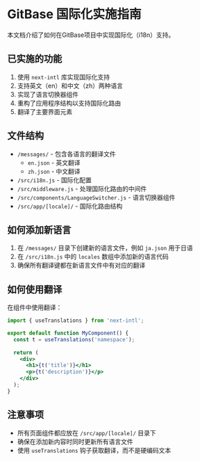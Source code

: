 # GitBase 国际化实施指南

本文档介绍了如何在GitBase项目中实现国际化（i18n）支持。

## 已实施的功能

1. 使用 `next-intl` 库实现国际化支持
2. 支持英文（en）和中文（zh）两种语言
3. 实现了语言切换器组件
4. 重构了应用程序结构以支持国际化路由
5. 翻译了主要界面元素

## 文件结构

- `/messages/` - 包含各语言的翻译文件
  - `en.json` - 英文翻译
  - `zh.json` - 中文翻译
- `/src/i18n.js` - 国际化配置
- `/src/middleware.js` - 处理国际化路由的中间件
- `/src/components/LanguageSwitcher.js` - 语言切换器组件
- `/src/app/[locale]/` - 国际化路由结构

## 如何添加新语言

1. 在 `/messages/` 目录下创建新的语言文件，例如 `ja.json` 用于日语
2. 在 `/src/i18n.js` 中的 `locales` 数组中添加新的语言代码
3. 确保所有翻译键都在新语言文件中有对应的翻译

## 如何使用翻译

在组件中使用翻译：

```jsx
import { useTranslations } from 'next-intl';

export default function MyComponent() {
  const t = useTranslations('namespace');
  
  return (
    <div>
      <h1>{t('title')}</h1>
      <p>{t('description')}</p>
    </div>
  );
}
```

## 注意事项

- 所有页面组件都应放在 `/src/app/[locale]/` 目录下
- 确保在添加新内容时同时更新所有语言文件
- 使用 `useTranslations` 钩子获取翻译，而不是硬编码文本
